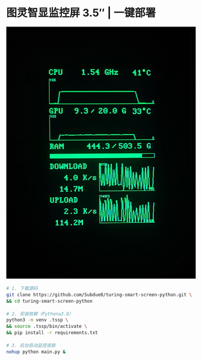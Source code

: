 # 图灵智显监控屏 3.5″ | 一键部署

![preview](https://raw.githubusercontent.com/Subdue0/turing-smart-screen-python/main/res/themes/MyTheme/preview.png)

```bash
# 1. 下载源码
git clone https://github.com/Subdue0/turing-smart-screen-python.git \
&& cd turing-smart-screen-python

# 2. 安装依赖（Python≥3.8）
python3 -m venv .tssp \
&& source .tssp/bin/activate \
&& pip install -r requirements.txt

# 3. 后台启动监控皮肤
nohup python main.py &